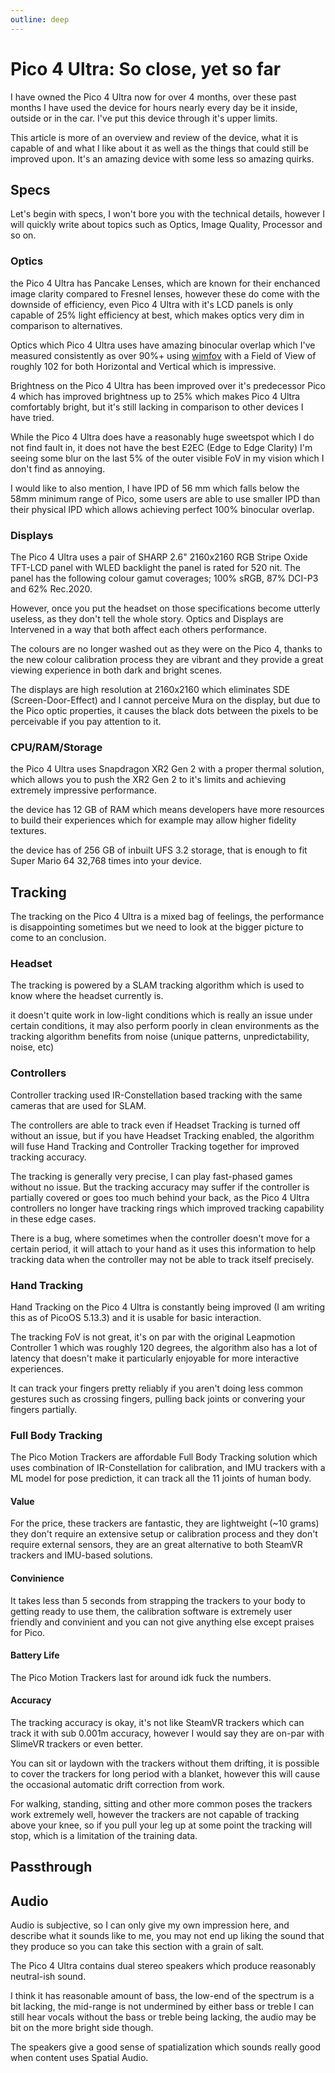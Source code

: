```yaml
---
outline: deep
---
```


# Pico 4 Ultra: So close, yet so far

<!-- Banner image here-->

I have owned the Pico 4 Ultra now for over 4 months, over these past months I have used the device for hours nearly every day be it inside, outside or in the car. I've put this device through it's upper limits.

This article is more of an overview and review of the device, what it is capable of and what I like about it as well as the things that could still be improved upon. It's an amazing device with some less so amazing quirks.

## Specs

Let's begin with specs, I won't bore you with the technical details, however I will quickly write about topics such as Optics, Image Quality, Processor and so on.

### Optics

the Pico 4 Ultra has Pancake Lenses, which are known for their enchanced image clarity compared to Fresnel lenses, however these do come with the downside of efficiency, even Pico 4 Ultra with it's LCD panels is only capable of 25% light efficiency at best, which makes optics very dim in comparison to alternatives.

Optics which Pico 4 Ultra uses have amazing binocular overlap which I've measured consistently as over 90%+ using [wimfov](https://boll.itch.io/wimfov) with a Field of View of roughly 102 for both Horizontal and Vertical which is impressive.

<!-- wimfov measurement image here -->

Brightness on the Pico 4 Ultra has been improved over it's predecessor Pico 4 which has improved brightness up to 25% which makes Pico 4 Ultra comfortably bright, but it's still lacking in comparison to other devices I have tried.

While the Pico 4 Ultra does have a reasonably huge sweetspot which I do not find fault in, it does not have the best E2EC (Edge to Edge Clarity) I'm seeing some blur on the last 5% of the outer visible FoV in my vision which I don't find as annoying.

I would like to also mention, I have IPD of 56 mm which falls below the 58mm minimum range of Pico, some users are able to use smaller IPD than their physical IPD which allows achieving perfect 100% binocular overlap.

### Displays

The Pico 4 Ultra uses a pair of SHARP 2.6" 2160x2160 RGB Stripe Oxide TFT-LCD panel with WLED backlight the panel is rated for 520 nit. The panel has the following colour gamut coverages; 100% sRGB, 87% DCI-P3 and 62% Rec.2020.

<!-- NOTE: specs may be wrong -->

However, once you put the headset on those specifications become utterly useless, as they don't tell the whole story. Optics and Displays are Intervened in a way that both affect each others performance.

The colours are no longer washed out as they were on the Pico 4, thanks to the new colour calibration process they are vibrant and they provide a great viewing experience in both dark and bright scenes.

The displays are high resolution at 2160x2160 which eliminates SDE (Screen-Door-Effect) and I cannot perceive Mura on the display, but due to the Pico optic properties, it causes the black dots between the pixels to be perceivable if you pay attention to it.

<!-- Picture of Black dot pattern -->

### CPU/RAM/Storage

the Pico 4 Ultra uses Snapdragon XR2 Gen 2 with a proper thermal solution, which allows you to push the XR2 Gen 2 to it's limits and achieving extremely impressive performance.

the device has 12 GB of RAM which means developers have more resources to build their experiences which for example may allow higher fidelity textures.

the device has of 256 GB of inbuilt UFS 3.2 storage, that is enough to fit Super Mario 64 32,768 times into your device.

## Tracking

The tracking on the Pico 4 Ultra is a mixed bag of feelings, the performance is disappointing sometimes but we need to look at the bigger picture to come to an conclusion.

### Headset

The tracking is powered by a SLAM tracking algorithm which is used to know where the headset currently is. 

it doesn't quite work in low-light conditions which is really an issue under certain conditions, it may also perform poorly in clean environments as the tracking algorithm benefits from noise (unique patterns, unpredictability, noise, etc)

### Controllers

Controller tracking used IR-Constellation based tracking with the same cameras that are used for SLAM.

The controllers are able to track even if Headset Tracking is turned off without an issue, but if you have Headset Tracking enabled, the algorithm will fuse Hand Tracking and Controller Tracking together for improved tracking accuracy.

The tracking is generally very precise, I can play fast-phased games without no issue. But the tracking accuracy may suffer if the controller is partially covered or goes too much behind your back, as the Pico 4 Ultra controllers no longer have tracking rings which improved tracking capability in these edge cases.

There is a bug, where sometimes when the controller doesn't move for a certain period, it will attach to your hand as it uses this information to help tracking data when the controller may not be able to track itself precisely.

### Hand Tracking

Hand Tracking on the Pico 4 Ultra is constantly being improved (I am writing this as of PicoOS 5.13.3) and it is usable for basic interaction.

The tracking FoV is not great, it's on par with the original Leapmotion Controller 1 which was roughly 120 degrees, the algorithm also has a lot of latency that doesn't make it particularly enjoyable for more interactive experiences.

It can track your fingers pretty reliably if you aren't doing less common gestures such as crossing fingers, pulling back joints or convering your fingers partially.

### Full Body Tracking

The Pico Motion Trackers are affordable Full Body Tracking solution which uses combination of IR-Constellation for calibration, and IMU trackers with a ML model for pose prediction, it can track all the 11 joints of human body.

#### Value

For the price, these trackers are fantastic, they are lightweight (~10 grams) they don't require an extensive setup or calibration process and they don't require external sensors, they are an great alternative to both SteamVR trackers and IMU-based solutions.

#### Convinience

It takes less than 5 seconds from strapping the trackers to your body to getting ready to use them, the calibration software is extremely user friendly and convinient and you can not give anything else except praises for Pico.

<!-- Video Pico Setup  -->

#### Battery Life

The Pico Motion Trackers last for around idk fuck the numbers.

#### Accuracy

The tracking accuracy is okay, it's not like SteamVR trackers which can track it with sub 0.001m accuracy, however I would say they are on-par with SlimeVR trackers or even better.

You can sit or laydown with the trackers without them drifting, it is possible to cover the trackers for long period with a blanket, however this will cause the occasional automatic drift correction from work.

For walking, standing, sitting and other more common poses the trackers work extremely well, however the trackers are not capable of tracking above your knee, so if you pull your leg up at some point the tracking will stop, which is a limitation of the training data.

## Passthrough

## Audio

Audio is subjective, so I can only give my own impression here, and describe what it sounds like to me, you may not end up liking the sound that they produce so you can take this section with a grain of salt.

The Pico 4 Ultra contains dual stereo speakers which produce reasonably neutral-ish sound.

I think it has reasonable amount of bass, the low-end of the spectrum is a bit lacking, the mid-range is not undermined by either bass or treble I can still hear vocals without the bass or treble being lacking, the audio may be bit on the more bright side though.

The speakers give a good sense of spatialization which sounds really good when content uses Spatial Audio.
